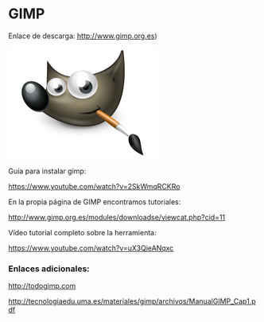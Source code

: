 # GIMP
Enlace de descarga: http://www.gimp.org.es)

![logotipo](images/logos-herramientas/gimp.png)

Guía para instalar gimp: 

https://www.youtube.com/watch?v=2SkWmqRCKRo

En la propia página de GIMP encontramos tutoriales: 

http://www.gimp.org.es/modules/downloadse/viewcat.php?cid=11

Vídeo tutorial completo sobre la herramienta:

https://www.youtube.com/watch?v=uX3QieANqxc

### Enlaces adicionales:

http://todogimp.com

http://tecnologiaedu.uma.es/materiales/gimp/archivos/ManualGIMP_Cap1.pdf